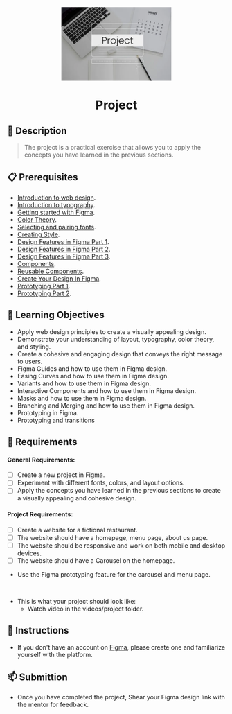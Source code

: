 <div align="center">
    <img src="../images/project.webp" alt="Logo" height="170" align="center">
    <h1 align="center">Project</h1>
</div>

## 📝 Description
> The project is a practical exercise that allows you to apply the concepts you have learned in the previous sections. 

## 📋 Prerequisites
- [Introduction to web design](./01_web-design-concepts.md).
- [Introduction to typography](./02_typography.md).
- [Getting started with Figma](./03_getting_started_with_Figma.md).
- [Color Theory](./04_color_theory.md).
- [Selecting and pairing fonts](./05_fonts_and_colors.md).
- [Creating Style](./06_Figma_styling.md).
- [Design Features in Figma Part 1](./08_design_features_in_figma_part_1.md).
- [Design Features in Figma Part 2](./09_design_features_in_figma_part_2.md).
- [Design Features in Figma Part 3](./10_design_features_in_figma_part_3.md).
- [Components](./12_Create_Your_Design_In_Figma_part_1.md).
- [Reusable Components](./13_Create_Your_Design_In_Figma_part_2.md).
- [Create Your Design In Figma](./15_Create_Your_Design_In_Figma_part_3.md).
- [Prototyping Part 1](./16_prototyping_part_1.md).
- [Prototyping Part 2](./17_prototyping_part_2.md).


## 🎯 Learning Objectives
- Apply web design principles to create a visually appealing design.
- Demonstrate your understanding of layout, typography, color theory, and styling.
- Create a cohesive and engaging design that conveys the right message to users.
- Figma Guides and how to use them in Figma design.
- Easing Curves and how to use them in Figma design.
- Variants and how to use them in Figma design.
- Interactive Components and how to use them in Figma design.
- Masks and how to use them in Figma design.
- Branching and Merging and how to use them in Figma design.
- Prototyping in Figma.
- Prototyping and transitions

## 🔭 Requirements
#### General Requirements:
- [ ] Create a new project in Figma.
- [ ] Experiment with different fonts, colors, and layout options.
- [ ] Apply the concepts you have learned in the previous sections to create a visually appealing and cohesive design.

#### Project Requirements:

- [ ] Create a website for a fictional restaurant.
- [ ] The website should have a homepage, menu page, about us page.
- [ ] The website should be responsive and work on both mobile and desktop devices.
- [ ] The website should have a Carousel on the homepage.
- Use the Figma prototyping feature for the carousel and menu page. 

<br>

- This is what your project should look like:
    - Watch video in the videos/project folder.


## 🔧 Instructions
- If you don't have an account on [Figma](https://www.figma.com), please create one and familiarize yourself with the platform.

## 📫 Submittion
- Once you have completed the project, Shear your Figma design link with the mentor for feedback.